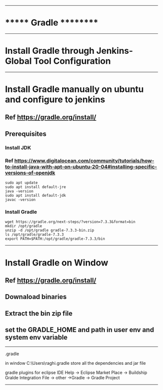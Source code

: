 *********************************
# ***** Gradle ********
*********************************
# Install Gradle through Jenkins-Global Tool Configuration

********************************
# Install Gradle manually on ubuntu and configure to jenkins
## Ref https://gradle.org/install/
## Prerequisites
### Install JDK
### Ref https://www.digitalocean.com/community/tutorials/how-to-install-java-with-apt-on-ubuntu-20-04#installing-specific-versions-of-openjdk
```
sudo apt update
sudo apt install default-jre
java -version
sudo apt install default-jdk
javac -version
```
### Install Gradle
```
wget https://gradle.org/next-steps/?version=7.3.3&format=bin
mkdir /opt/gradle
unzip -d /opt/gradle gradle-7.3.3-bin.zip
ls /opt/gradle/gradle-7.3.3
export PATH=$PATH:/opt/gradle/gradle-7.3.3/bin
```
*********************************
# Install Gradle on Window
## Ref https://gradle.org/install/
## Downaload binaries
## Extract the bin zip file
## set the GRADLE_HOME and path in user env and system env variable
**********************************

.gradle

in window 
C:\Users\raghi\.gradle
store all the dependencies and jar file

gradle plugins for eclipse IDE
Help -> Eclipse Market Place -> Buildship Gralde Integration
File -> other ->Gradle -> Gradle Project

**********************************************

